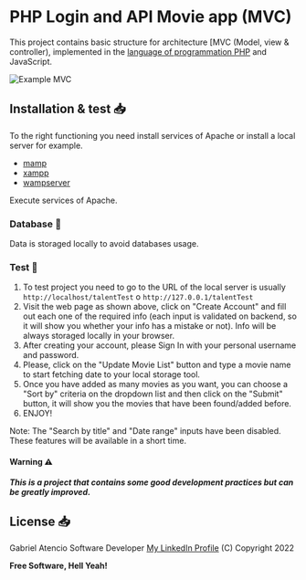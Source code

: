 # PHP Login and API Movie app (MVC)
This project contains basic structure for architecture [MVC (Model, view & controller), implemented in the [language of programmation PHP](https://www.php.net/) and JavaScript.

![Example MVC](https://www.c-sharpcorner.com/article/mvc-beginners-tutorial-with-bootstrap/Images/image001.png)  

## Installation & test 📥
To the right functioning you need install services of Apache or install a local server for example.
  
* [mamp](https://www.mamp.info/en/downloads/)
* [xampp](https://www.apachefriends.org/download.html)  
* [wampserver](http://www.wampserver.com/en/#download-wrapper)


Execute services of Apache.

### Database 💾
Data is storaged locally to avoid databases usage.

### Test 🧪 
1) To test project you need to go to the URL of the local server is usually `http://localhost/talentTest` o `http://127.0.0.1/talentTest`
2) Visit the web page as shown above, click on "Create Account" and fill out each one of the required info (each input is validated on backend, so it will show you whether your info has a mistake or not). Info will be always storaged locally in your browser.
3) After creating your account, please Sign In with your personal username and password.
4) Please, click on the "Update Movie List" button and type a movie name to start fetching date to your local storage tool.
5) Once you have added as many movies as you want, you can choose a "Sort by" criteria on the dropdown list and then click on the "Submit" button, it will show you the movies that have been found/added before.
6) ENJOY!

Note: The "Search by title" and "Date range" inputs have been disabled. These features will be available in a short time.


#### Warning ⚠️
**_This is a project that contains some good development practices but can be greatly improved._**


## License 📥
Gabriel Atencio
Software Developer
[My LinkedIn Profile](https://linkedin.com/in/gabriel-atencio)
(C) Copyright 2022

**Free Software, Hell Yeah!**
